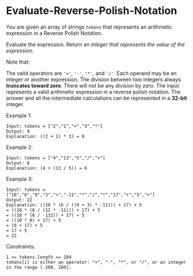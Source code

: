 # Evaluate-Reverse-Polish-Notation

You are given an array of strings `tokens` that represents an arithmetic expression in a Reverse Polish Notation.

Evaluate the expression. Return an _integer that represents the value of the expression_.

Note that:

The valid operators are `'+'`, `'-'`, `'*'`, and `'/'`.
Each operand may be an integer or another expression.
The division between two integers always **truncates toward zero**.
There will not be any division by zero.
The input represents a valid arithmetic expression in a reverse polish notation.
The answer and all the intermediate calculations can be represented in a **32-bit** integer.
 

Example 1:
```
Input: tokens = ["2","1","+","3","*"]
Output: 9
Explanation: ((2 + 1) * 3) = 9
```
Example 2:
```
Input: tokens = ["4","13","5","/","+"]
Output: 6
Explanation: (4 + (13 / 5)) = 6
```
Example 3:
```
Input: tokens = ["10","6","9","3","+","-11","*","/","*","17","+","5","+"]
Output: 22
Explanation: ((10 * (6 / ((9 + 3) * -11))) + 17) + 5
= ((10 * (6 / (12 * -11))) + 17) + 5
= ((10 * (6 / -132)) + 17) + 5
= ((10 * 0) + 17) + 5
= (0 + 17) + 5
= 17 + 5
= 22
``` 

Constraints:
```
1 <= tokens.length <= 104
tokens[i] is either an operator: "+", "-", "*", or "/", or an integer in the range [-200, 200].
```
